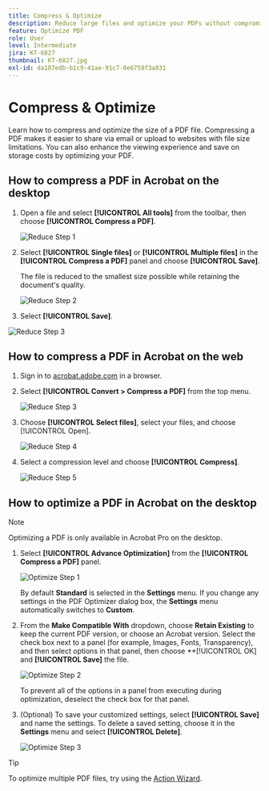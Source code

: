 ```yaml
---
title: Compress & Optimize
description: Reduce large files and optimize your PDFs without compromising quality for sharing, posting, or archiving
feature: Optimize PDF
role: User
level: Intermediate
jira: KT-6827
thumbnail: KT-6827.jpg
exl-id: da187edb-b1c9-41ae-91c7-0e6758f3a831
---
```

# Compress & Optimize

Learn how to compress and optimize the size of a PDF file. Compressing a PDF makes it easier to share via email or upload to websites with file size limitations. You can also enhance the viewing experience and save on storage costs by optimizing your PDF.

## How to compress a PDF in Acrobat on the desktop

1. Open a file and select **[!UICONTROL All tools]** from the toolbar, then choose **[!UICONTROL Compress a PDF]**.

    ![Reduce Step 1](../assets/Reduce_1.png)

1. Select **[!UICONTROL Single files]** or **[!UICONTROL Multiple files]** in the **[!UICONTROL Compress a PDF]** panel and choose **[!UICONTROL Save]**.

    The file is reduced to the smallest size possible while retaining the document's quality.

    ![Reduce Step 2](../assets/Reduce_2.png)

1. Select **[!UICONTROL Save]**.

![Reduce Step 3](../assets/Reduce_3.png)


## How to compress a PDF in Acrobat on the web

1. Sign in to [acrobat.adobe.com](https://acrobat.adobe.com/) in a browser.

1. Select **[!UICONTROL Convert > Compress a PDF]** from the top menu.

    ![Reduce Step 3](../assets/Reduce_3.png)

1. Choose **[!UICONTROL Select files]**, select your files, and choose [!UICONTROL Open].

    ![Reduce Step 4](../assets/Reduce_4.png)

1. Select a compression level and choose **[!UICONTROL Compress]**.

    ![Reduce Step 5](../assets/Reduce_5.png)

## How to optimize a PDF in Acrobat on the desktop

>[!NOTE]
>
>Optimizing a PDF is only available in Acrobat Pro on the desktop.

1. Select **[!UICONTROL Advance Optimization]** from the **[!UICONTROL Compress a PDF]** panel.

    ![Optimize Step 1](../assets/Optimize_1.png)

    By default **Standard** is selected in the **Settings** menu. If you change any settings in the PDF Optimizer dialog box, the **Settings** menu automatically switches to **Custom**.

1. From the **Make Compatible With** dropdown, choose **Retain Existing** to keep the current PDF version, or choose an Acrobat version. Select the check box next to a panel (for example, Images, Fonts, Transparency), and then select options in that panel, then choose **[!UICONTROL OK] and **[!UICONTROL Save]** the file. 

    ![Optimize Step 2](../assets/Optimize_2.png)

    To prevent all of the options in a panel from executing during optimization, deselect the check box for that panel.

1. (Optional) To save your customized settings, select **[!UICONTROL Save]** and name the settings. To delete a saved setting, choose it in the **Settings** menu and select **[!UICONTROL Delete]**.

    ![Optimize Step 3](../assets/Optimize_3.png)

>[!TIP]
>
>To optimize multiple PDF files, try using the [Action Wizard](../advanced-tasks/action.md).